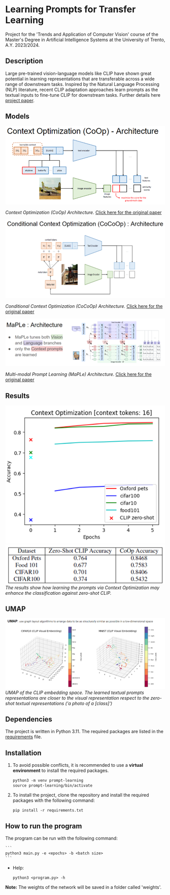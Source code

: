 # Learning Prompts for Transfer Learning

Project for the 'Trends and Application of Computer Vision' course of the Master's Degree in Artificial Intelligence Systems at the University of Trento, A.Y. 2023/2024.

## Description
Large pre-trained vision-language models like CLIP
have shown great potential in learning representations that are
transferable across a wide range of downstream tasks. Inspired
by the Natural Language Processing (NLP) literature, recent
CLIP adaptation approaches learn prompts as the textual inputs
to fine-tune CLIP for downstream tasks. 
Further details here [project paper](CV_Report.pdf).

## Models
![](img/coop.png)

*Context Optimization (CoOp) Architecture.*
[Click here for the original paper](https://arxiv.org/pdf/2109.01134.pdf)

![](img/cocoop.png)

*Conditional Context Optimization (CoCoOp) Architecture.*
[Click here for the original paper](https://arxiv.org/pdf/2203.05557.pdf)

![](img/maple.png)

*Multi-modal Prompt Learning (MaPLe) Architecture.*
[Click here for the original paper](https://arxiv.org/pdf/2210.03117.pdf)

## Results
![](img/coop_results.png)
![](img/coop_table.png)
*The results show how learning the prompts via Context Optimization may enhance the classification against zero-shot CLIP.*

## UMAP
![](img/umap.png)
*UMAP of the CLIP embedding space. The learned textual prompts representations are closer to the visual representation respect to the zero-shot textual representations ('a photo of a [class]')*

## Dependencies
The project is written in Python 3.11. The required packages are listed in the [requirements](requirements.txt) file.

## Installation
1. To avoid possible conflicts, it is recommended to use a **virtual environment** to install the required packages. 
    ```
    python3 -m venv prompt-learning
    source prompt-learning/bin/activate
    ``` 

2. To install the project, clone the repository and install the required packages with the following command:
    ```
    pip install -r requirements.txt
    ```

## How to run the program

The program can be run with the following command:

    ```
    python3 main.py -e <epochs> -b <batch size> 
    ```

  - Help:
      ```
      python3 <program.py> -h
      ```

**Note:** The weights of the network will be saved in a folder called 'weights'.
